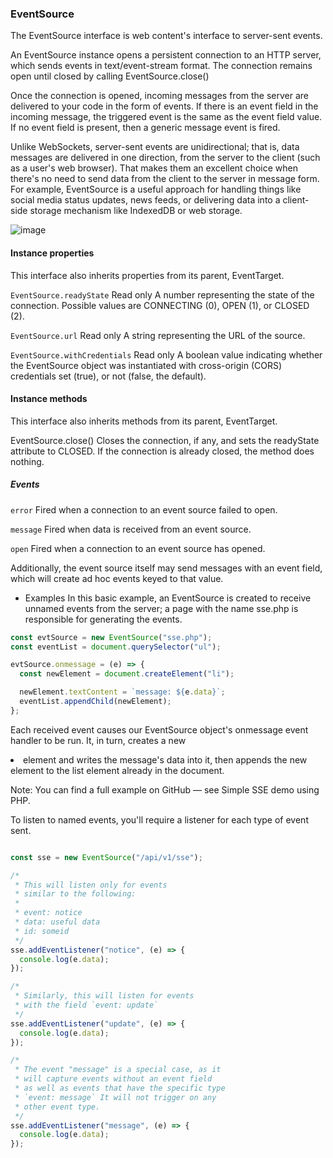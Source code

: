 ###  EventSource

The EventSource interface is web content's interface to server-sent events.

An EventSource instance opens a persistent connection to an HTTP server, which sends events in text/event-stream format. The connection remains open until closed by calling EventSource.close()


Once the connection is opened, incoming messages from the server are delivered to your code in the form of events. If there is an event field in the incoming message, the triggered event is the same as the event field value. If no event field is present, then a generic message event is fired.

Unlike WebSockets, server-sent events are unidirectional; that is, data messages are delivered in one direction, from the server to the client (such as a user's web browser). That makes them an excellent choice when there's no need to send data from the client to the server in message form. For example, EventSource is a useful approach for handling things like social media status updates, news feeds, or delivering data into a client-side storage mechanism like IndexedDB or web storage.

![image](https://github.com/sandile323/Notes/assets/47978346/32adac26-3338-4ce2-8876-166d348f3825)


#### Instance properties
This interface also inherits properties from its parent, EventTarget.

`EventSource.readyState` Read only
A number representing the state of the connection. Possible values are CONNECTING (0), OPEN (1), or CLOSED (2).

`EventSource.url` Read only
A string representing the URL of the source.

`EventSource.withCredentials` Read only
A boolean value indicating whether the EventSource object was instantiated with cross-origin (CORS) credentials set (true), or not (false, the default).

#### Instance methods
This interface also inherits methods from its parent, EventTarget.

EventSource.close()
Closes the connection, if any, and sets the readyState attribute to CLOSED. If the connection is already closed, the method does nothing.

##### Events
`error`
Fired when a connection to an event source failed to open.

`message`
Fired when data is received from an event source.

`open`
Fired when a connection to an event source has opened.

Additionally, the event source itself may send messages with an event field, which will create ad hoc events keyed to that value.


- Examples
In this basic example, an EventSource is created to receive unnamed events from the server; a page with the name sse.php is responsible for generating the events.

```js
const evtSource = new EventSource("sse.php");
const eventList = document.querySelector("ul");

evtSource.onmessage = (e) => {
  const newElement = document.createElement("li");

  newElement.textContent = `message: ${e.data}`;
  eventList.appendChild(newElement);
};

```
Each received event causes our EventSource object's onmessage event handler to be run. It, in turn, creates a new <li> element and writes the message's data into it, then appends the new element to the list element already in the document.

Note: You can find a full example on GitHub — see Simple SSE demo using PHP.

To listen to named events, you'll require a listener for each type of event sent.

```js

const sse = new EventSource("/api/v1/sse");

/*
 * This will listen only for events
 * similar to the following:
 *
 * event: notice
 * data: useful data
 * id: someid
 */
sse.addEventListener("notice", (e) => {
  console.log(e.data);
});

/*
 * Similarly, this will listen for events
 * with the field `event: update`
 */
sse.addEventListener("update", (e) => {
  console.log(e.data);
});

/*
 * The event "message" is a special case, as it
 * will capture events without an event field
 * as well as events that have the specific type
 * `event: message` It will not trigger on any
 * other event type.
 */
sse.addEventListener("message", (e) => {
  console.log(e.data);
});

```

